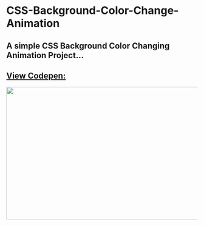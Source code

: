# CSS-Background-Color-Change-Animation
 <h2>A simple CSS Background Color Changing Animation Project...</h2>
 <h2><a href="https://codepen.io/pen/ZEqomLB">View Codepen: </a></h2>
<img src="https://media3.giphy.com/media/v1.Y2lkPTc5MGI3NjExNzgzZmRhYzljYzYwNzVlZTFmMGZlOTk1ZmNlYmY5OTY4YjRkNWIwOSZlcD12MV9pbnRlcm5hbF9naWZzX2dpZklkJmN0PWc/jVT4PHlnZfGpCNZljB/giphy.gif" height="350px" width="800px">
